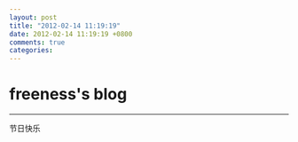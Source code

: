 ```yaml
---
layout: post
title: "2012-02-14 11:19:19"
date: 2012-02-14 11:19:19 +0800
comments: true
categories: 
---
```


# freeness's blog

----------

>
节日快乐